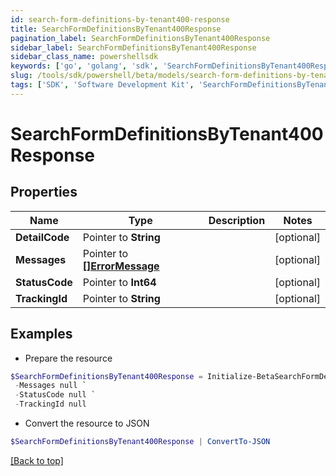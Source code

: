 ```yaml
---
id: search-form-definitions-by-tenant400-response
title: SearchFormDefinitionsByTenant400Response
pagination_label: SearchFormDefinitionsByTenant400Response
sidebar_label: SearchFormDefinitionsByTenant400Response
sidebar_class_name: powershellsdk
keywords: ['go', 'golang', 'sdk', 'SearchFormDefinitionsByTenant400Response'] 
slug: /tools/sdk/powershell/beta/models/search-form-definitions-by-tenant400-response
tags: ['SDK', 'Software Development Kit', 'SearchFormDefinitionsByTenant400Response']
---
```



# SearchFormDefinitionsByTenant400Response

## Properties

Name | Type | Description | Notes
------------ | ------------- | ------------- | -------------
**DetailCode** |  Pointer to **String** |  | [optional] 
**Messages** |  Pointer to [**[]ErrorMessage**](error-message) |  | [optional] 
**StatusCode** |  Pointer to **Int64** |  | [optional] 
**TrackingId** |  Pointer to **String** |  | [optional] 

## Examples

- Prepare the resource
```powershell
$SearchFormDefinitionsByTenant400Response = Initialize-BetaSearchFormDefinitionsByTenant400Response  -DetailCode null `
 -Messages null `
 -StatusCode null `
 -TrackingId null
```

- Convert the resource to JSON
```powershell
$SearchFormDefinitionsByTenant400Response | ConvertTo-JSON
```


[[Back to top]](#) 


